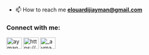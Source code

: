 

- 📫 How to reach me **elouardijiayman@gmail.com**

<h3 align="left">Connect with me:</h3>
<p align="left">
<a href="https://twitter.com/ayman_ouardiji" target="blank"><img align="center" src="https://raw.githubusercontent.com/rahuldkjain/github-profile-readme-generator/master/src/images/icons/Social/twitter.svg" alt="ayman_ouardiji" height="30" width="40" /></a>
<a href="https://linkedin.com/in/https://www.linkedin.com/in/ayman-el-ouardiji-76a2a722b/" target="blank"><img align="center" src="https://raw.githubusercontent.com/rahuldkjain/github-profile-readme-generator/master/src/images/icons/Social/linked-in-alt.svg" alt="https://www.linkedin.com/in/ayman-el-ouardiji-76a2a722b/" height="30" width="40" /></a>
<a href="https://instagram.com/_ayman.el__" target="blank"><img align="center" src="https://raw.githubusercontent.com/rahuldkjain/github-profile-readme-generator/master/src/images/icons/Social/instagram.svg" alt="_ayman.el__" height="30" width="40" /></a>




